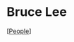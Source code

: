 # Bruce Lee

[[People]]

[//begin]: # "Autogenerated link references for markdown compatibility"
[People]: people "People"
[//end]: # "Autogenerated link references"